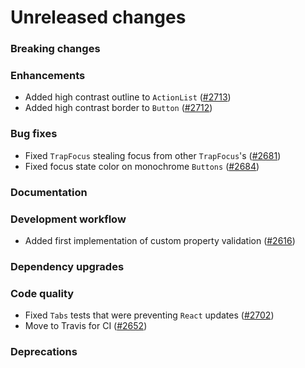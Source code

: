 # Unreleased changes

### Breaking changes

### Enhancements

- Added high contrast outline to `ActionList` ([#2713](https://github.com/Shopify/polaris-react/pull/2713))
- Added high contrast border to `Button` ([#2712](https://github.com/Shopify/polaris-react/pull/2712))

### Bug fixes

- Fixed `TrapFocus` stealing focus from other `TrapFocus`'s ([#2681](https://github.com/Shopify/polaris-react/pull/2681))
- Fixed focus state color on monochrome `Buttons` ([#2684](https://github.com/Shopify/polaris-react/pull/2684))

### Documentation

### Development workflow

- Added first implementation of custom property validation ([#2616](https://github.com/Shopify/polaris-react/pull/2616))

### Dependency upgrades

### Code quality

- Fixed `Tabs` tests that were preventing `React` updates ([#2702](https://github.com/Shopify/polaris-react/pull/2702))
- Move to Travis for CI ([#2652](https://github.com/Shopify/polaris-react/pull/2652))

### Deprecations
